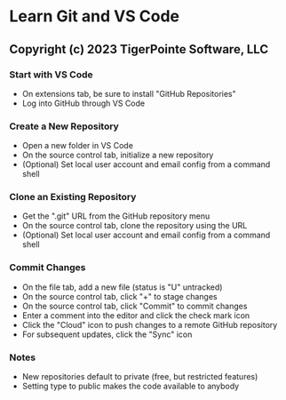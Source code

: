# Learn Git and VS Code
## Copyright (c) 2023 TigerPointe Software, LLC

### Start with VS Code
* On extensions tab, be sure to install "GitHub Repositories"
* Log into GitHub through VS Code

### Create a New Repository
* Open a new folder in VS Code
* On the source control tab, initialize a new repository
* (Optional) Set local user account and email config  from a command shell

### Clone an Existing Repository
* Get the ".git" URL from the GitHub repository menu
* On the source control tab, clone the repository using the URL
* (Optional) Set local user account and email config  from a command shell

### Commit Changes
* On the file tab, add a new file (status is "U" untracked)
* On the source control tab, click "+" to stage changes
* On the source control tab, click "Commit" to commit changes
* Enter a comment into the editor and click the check mark icon
* Click the "Cloud" icon to push changes to a remote GitHub repository
* For subsequent updates, click the "Sync" icon

### Notes
* New repositories default to private (free, but restricted features)
* Setting type to public makes the code available to anybody
